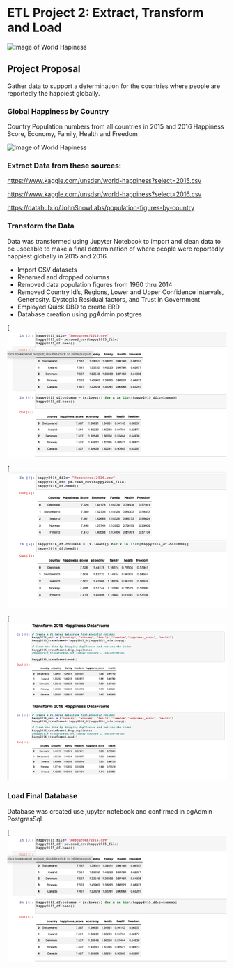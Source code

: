 # ETL Project 2: Extract, Transform and Load 


![Image of World Hapiness](https://www.herd.org.np/uploads/frontend/blogscoverphoto/1480669639-whr-logo.png)



## Project Proposal

Gather data to support a determination for the countries where people are reportedly the happiest globally.  




### Global Happiness by Country

Country Population numbers from all countries in 2015 and 2016
Happiness Score, Economy, Family, Health and Freedom



![Image of World Hapiness](https://whatworkswellbeing.files.wordpress.com/2016/03/160311-whr-2016-happy-ppl-opt.jpg)

### Extract Data from these sources: 
 
https://www.kaggle.com/unsdsn/world-happiness?select=2015.csv

https://www.kaggle.com/unsdsn/world-happiness?select=2016.csv

https://datahub.io/JohnSnowLabs/population-figures-by-country





### Transform the Data 

Data was transformed using Jupyter Notebook to import and clean data to be useeable to make a final determination of where people were reportedly happiest globally in 2015 and 2016. 

* Import CSV datasets 
* Renamed and dropped columns 
* Removed data population figures from 1960 thru 2014 
* Removed Country Id’s, Regions, Lower and Upper Confidence Intervals,  Generosity. Dystopia Residual factors, and Trust in Government 
* Employed Quick DBD to create ERD 
* Database creation using pgAdmin postgres



[![img](https://raw.githubusercontent.com/michelleherman13/project-2/main/Resources/rename_columns_lowercase_15.png)



[![img](https://raw.githubusercontent.com/michelleherman13/project-2/main/Resources/rename_columns_lower_2016.png)



[![img](https://raw.githubusercontent.com/michelleherman13/project-2/main/Resources/transform-15_16_df.png)




### Load Final Database 



Database was created use jupyter notebook and confirmed in pgAdmin PostgresSql


[![img](https://raw.githubusercontent.com/michelleherman13/project-2/main/Resources/rename_columns_lowercase_15.png)


